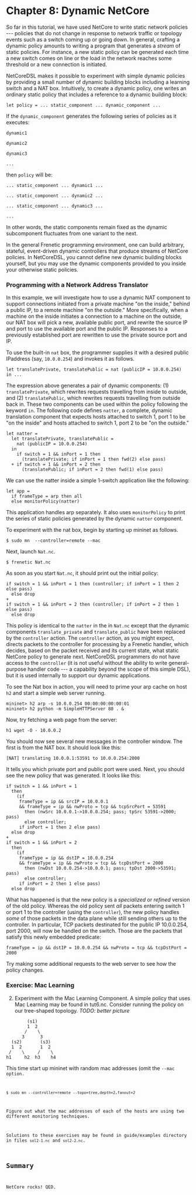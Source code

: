 Chapter 8:  Dynamic NetCore
===========================

So far in this tutorial, we have used NetCore to write static network
policies --- policies that do not change in response to network traffic or
topology events such as a switch coming up or going down.  In general,
crafting a dynamic policy amounts to writing a program that generates a
*stream* of static policies.  For instance, a new static policy can be generated
each time a new switch comes on line or the load in the network reaches
some threshold or a new connection is initiated.  

NetCoreDSL makes it possible to experiment with simple dynamic
policies by providing a small number of dynamic building blocks
including a learning switch and a NAT box.  Intuitively, to create
a dynamic policy, one writes an ordinary static policy that 
includes a reference to a dynamic building block:

```
let policy = ... static_component ... dynamic_component ...
```
If the <code>dynamic_component</code> generates the following series of 
policies as it executes:
```
dynamic1

dynamic2

dynamic3 

...
```
then <code>policy</code> will be:
```
... static_component ... dynamic1 ...

... static_component ... dynamic2 ...

... static_component ... dynamic3 ...

...
```
In other words, the static components remain fixed as the dynamic subcomponent
fluctuates from one variant to the next.

In the general Frenetic programming environment, one can build arbitrary,
stateful, event-driven dynamic controllers that produce streams of
NetCore policies.  In NetCoreDSL, you cannot define new dynamic building
blocks yourself, but you may use the dynamic components provided
to you inside your otherwise static policies.

### Programming with a Network Address Translator

In this example, we will investigate how to use a dynamic NAT
component to support connections initiated from a private machine "on
the inside," behind a public IP, to a remote machine "on the outside."
More specifically, when a machine on the inside initiates a connection
to a machine on the outside, our NAT box will pick a new, available public
port, and rewrite the source IP and port to use the available port and
the public IP. Responses to a previously established port are rewritten
to use the private source port and IP.

To use the built-in <code>nat</code> box, the programmer supplies it with 
a desired public IPaddress (say, <code>10.0.0.254</code>) and invokes it 
as follows.
```
let translatePrivate, translatePublic = nat (publicIP = 10.0.0.254)
in ...
```
The expression above generates a pair of dynamic 
components:  (1) <code>translatePrivate</code>, which
rewrites requests travelling from inside to 
outside, and (2) <code>translatePublic</code>, which rewrites requests 
travelling
from outside back in.  These two components can be used within the
policy following the keyword <code>in</code>.  The following
code defines <code>natter</code>, a complete, dynamic translation
component that expects hosts attached to switch 1, port 1 to be
"on the inside" and hosts attached to switch 1, port 2 to be
"on the outside."
```
let natter =
  let translatePrivate, translatePublic = 
    nat (publicIP = 10.0.0.254) 
  in
    if switch = 1 && inPort = 1 then 
      (translatePrivate; if inPort = 1 then fwd(2) else pass)
  + if switch = 1 && inPort = 2 then
      (translatePublic; if inPort = 2 then fwd(1) else pass)
```
We can use the natter inside a simple 1-switch application like
the following:
```
let app =
  if frameType = arp then all
  else monitorPolicy(natter)  
```
This application handles arp separately.  It also uses
<code>monitorPolicy</code> to print the series of static
policies generated by the dynamic <code>natter</code> component.

To experiment with the nat box, begin by starting up mininet as
follows.
```
$ sudo mn  --controller=remote --mac
```
Next, launch <code>Nat.nc</code>. 
```
$ frenetic Nat.nc
```
As soon as you start <code>Nat.nc</code>, it should print out the
initial policy:
```
if switch = 1 && inPort = 1 then (controller; if inPort = 1 then 2 else pass)
  else drop
+
if switch = 1 && inPort = 2 then (controller; if inPort = 2 then 1 else pass)
  else drop
```
This policy is identical to the <code>natter</code>
in the in <code>Nat.nc</code> except that the dynamic components
<code>translate_private</code> and <code>translate_public</code>
have been replaced by the <code>controller</code> action.
The <code>controller</code> action, as you might expect, directs 
packets to the controller for processing by a Frenetic handler,
which decides, based on the packet received and its current state,
what static NetCore policy to generate next.  NetCoreDSL programmers
do not have access to the <code>controller</code> (it is not useful
without the ability to write general-purpose handler code --- a
capability beyond the scope of this simple DSL), but it is used
internally to support our dynamic applications.

To see the Nat box in action, you will need to prime your arp cache 
on host <code>h2</code> and start a simple web server running.
```
mininet> h2 arp -s 10.0.0.254 00:00:00:00:00:01
mininet> h2 python -m SimpleHTTPServer 80 . &
```
Now, try fetching a web page from the server:
```
h1 wget -O - 10.0.0.2
```
You should now see several new messages in the controller window.
The first is from the NAT box.  It should look like this:
```
[NAT] translating 10.0.0.1:53591 to 10.0.0.254:2000
```
It tells you which private port and public port were used.
Next, you should see the new policy that was generated.  It
looks like this:
```
if switch = 1 && inPort = 1
  then
    (if
     frameType = ip && srcIP = 10.0.0.1
     && frameType = ip && nwProto = tcp && tcpSrcPort = 53591
       then (nwSrc 10.0.0.1->10.0.0.254; pass; tpSrc 53591->2000; pass)
       else controller;
     if inPort = 1 then 2 else pass)
  else drop
+
if switch = 1 && inPort = 2
  then
    (if
     frameType = ip && dstIP = 10.0.0.254
     && frameType = ip && nwProto = tcp && tcpDstPort = 2000
       then (nwDst 10.0.0.254->10.0.0.1; pass; tpDst 2000->53591; pass)
       else controller;
     if inPort = 2 then 1 else pass)
  else drop
```
What has happened is that the new policy is a *specialized* or
*refined* version of the old policy.  Whereas the old policy
sent *all* packets entering switch 1 or port 1 to the controller
(using the <code>controller</code>), the new policy handles *some*
of those packets in the data plane while still sending others up to
the controller.  In particular, TCP packets
destinated for the public IP 10.0.0.254, port 2000, will now be handled on the
switch.  Those are the packets that satisfy this newly embedded predicate:
```
frameType = ip && dstIP = 10.0.0.254 && nwProto = tcp && tcpDstPort = 2000
```
Try making some additional requests to the web server to see how the
policy changes.

### Exercise:  Mac Learning

2. Experiment with the Mac Learning Component.  A simple policy that
uses Mac Learning may be found in tut6.nc.
Consider running the policy on our tree-shaped topology.
*TODO: better picture*
```
        (s1)
        1  2
       /    \
      3      3
  (s2)       (s3)
  1  2       1  2
 /    \     /    \
h1     h2  h3    h4
```
This time start up mininet with random mac addresses (omit the
<code>--mac</cod> option.  
```
$ sudo mn --controller=remote --topo=tree,depth=2,fanout=2
```
Figure out what the mac addresses of each of the hosts are using
two different monitoring techniques.

Solutions to these exercises may be found in
guide/examples directory in files <code>sol2-1.nc</code> and
<code>sol2-2.nc</code>.

Summary
-------

NetCore rocks!  QED.

[topo_1]: images/topo_1.png "Default Mininet topology."
[topo_2]: images/topo_2.png "Simple linear topology."
[topo_3]: images/topo_3.png "Simple tree topology."
